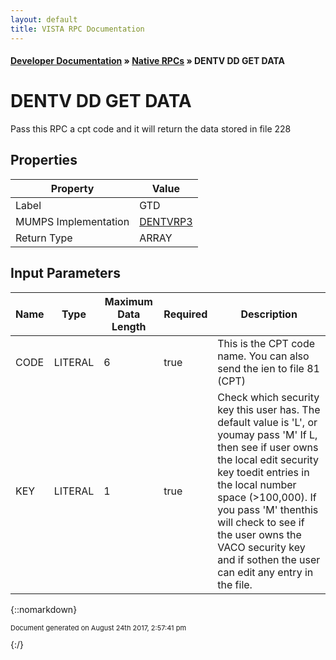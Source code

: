 ```yaml
---
layout: default
title: VISTA RPC Documentation
---
```


#### [Developer Documentation](../index) &#187; [Native RPCs](TableOfContents) &#187; DENTV DD GET DATA<br/>
# DENTV DD GET DATA

Pass this RPC a cpt code and it will return the data stored in file 228

## Properties

Property | Value
--- | ---
Label | GTD
MUMPS Implementation | [DENTVRP3](http://code.osehra.org/dox/Routine_DENTVRP3_source.html)
Return Type | ARRAY


## Input Parameters

Name | Type | Maximum Data Length | Required | Description
--- | --- | --- | --- | ---
CODE | LITERAL | 6 | true | This is the CPT code name.  You can also send the ien to file 81 (CPT)
KEY | LITERAL | 1 | true | Check which security key this user has. The default value is &#x27;L&#x27;, or youmay pass &#x27;M&#x27;  If L, then see if user owns the local edit security key toedit entries in the local number space (&gt;100,000).  If you pass &#x27;M&#x27; thenthis will check to see if the user owns the VACO security key and if sothen the user can edit any entry in the file.



{::nomarkdown} <br/><p style="font-size: 11px">Document generated on August 24th 2017, 2:57:41 pm</p>{:/}